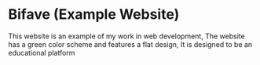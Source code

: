 # Bifave (Example Website)
This website is an example of my work in web development, The website has a green color scheme and features a flat design, It is designed to be an educational platform
